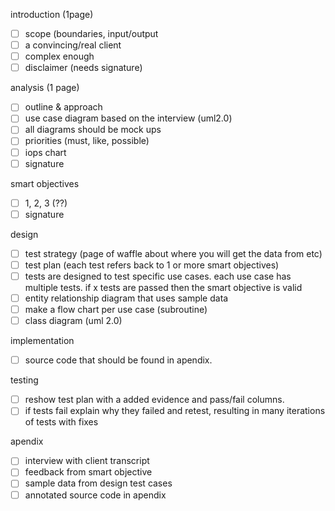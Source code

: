 introduction (1page)
- [ ] scope (boundaries, input/output
- [ ] a convincing/real client
- [ ] complex enough
- [ ] disclaimer (needs signature)

analysis (1 page)
- [ ] outline & approach
- [ ] use case diagram based on the interview (uml2.0)
- [ ] all diagrams should be mock ups
- [ ] priorities (must, like, possible)
- [ ] iops chart
- [ ] signature

smart objectives
- [ ] 1, 2, 3 (??)
- [ ] signature

design
- [ ] test strategy (page of waffle about where you will get the data from etc)
- [ ] test plan (each test refers back to 1 or more smart objectives)
- [ ] tests are designed to test specific use cases. each use case has multiple tests. if x tests are passed then the smart objective is valid
- [ ] entity relationship diagram that uses sample data
- [ ] make a flow chart per use case (subroutine)
- [ ] class diagram (uml 2.0)

implementation
- [ ] source code that should be found in apendix.

testing
- [ ] reshow test plan with a added evidence and pass/fail columns.
- [ ] if tests fail explain why they failed and retest, resulting in many iterations of tests with fixes

apendix
- [ ] interview with client transcript
- [ ] feedback from smart objective
- [ ] sample data from design test cases
- [ ] annotated source code in apendix
